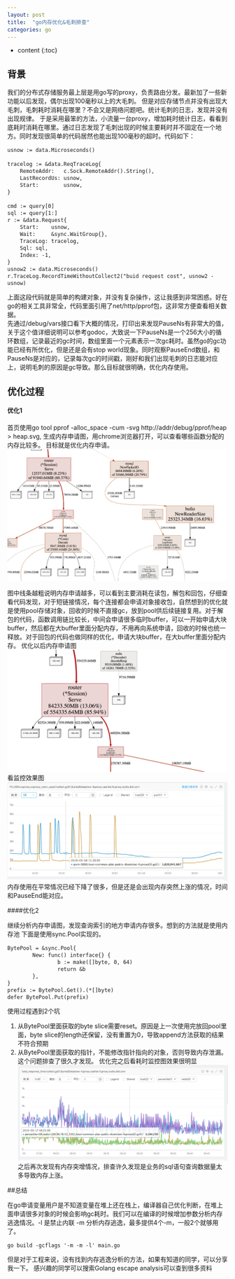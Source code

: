 ```yaml
---
layout: post
title:  "go内存优化&毛刺排查"
categories: go
---
```


* content
{:toc}

## 背景
我们的分布式存储服务最上层是用go写的proxy，负责路由分发。最新加了一些新功能以后发现，偶尔出现100毫秒以上的大毛刺。
但是对应存储节点并没有出现大毛刺，毛刺耗时消耗在哪里？不会又是网络问题吧。统计毛刺的日志，发现并没有出现规律。
于是采用最笨的方法，小流量一台proxy，增加耗时统计日志，看看到底耗时消耗在哪里。通过日志发现了毛刺出现的时候主要耗时并不固定在一个地方。同时发现很简单的代码居然也能出现100毫秒的超时。代码如下：
```
usnow := data.Microseconds()

tracelog := &data.ReqTraceLog{
	RemoteAddr:   c.Sock.RemoteAddr().String(),
	LastRecordUs: usnow,
	Start:        usnow,
}

cmd := query[0]
sql := query[1:]
r := &data.Request{
	Start:    usnow,
	Wait:     &sync.WaitGroup{},
	TraceLog: tracelog,
	Sql: sql,
	Index: -1,
}
usnow2 := data.Microseconds()
r.TraceLog.RecordTimeWithoutCollect2("buid request cost", usnow2 - usnow)
```
上面这段代码就是简单的构建对象，并没有复杂操作，这让我感到非常困惑。好在go的相关工具非常全，代码里面引用了net/http/pprof包，这非常方便查看相关数据。</br>
先通过/debug/vars接口看下大概的情况，打印出来发现PauseNs有非常大的值，关于这个值详细说明可以参考godoc，大致说一下PauseNs是一个256大小的循环数组，记录最近的gc时间，数组里面一个元素表示一次gc耗时。虽然go的gc功能已经有所优化，但是还是会有stop world现象。同时观察PauseEnd数组，和PauseNs是对应的，记录每次gc的时间戳，刚好和我们出现毛刺的日志能对应上，说明毛刺的原因是gc导致。那么目标就很明确，优化内存使用。

## 优化过程
#### 优化1

首页使用go tool pprof -alloc_space -cum -svg http://addr/debug/pprof/heap > heap.svg, 生成内存申请图，用chrome浏览器打开，可以查看哪些函数分配的内存比较多。 目标就是优化内存申请。
![heap1](/images/go_heap1.png)


图中线条越粗说明内存申请越多，可以看到主要消耗在读包，解包和回包，仔细查看代码发现，对于短链接情况，每个连接都会申请对象接收包，自然想到的优化就是使用pool存储对象，回收的时候不直接gc，放到pool供后续链接复用。对于解包的代码，函数调用链比较长，中间会申请很多临时buffer，可以一开始申请大块buffer，然后都在大buffer里面分配内存，不用再向系统申请，回收的时候也统一释放。对于回包的代码也做同样的优化，申请大块buffer，在大buffer里面分配内存。
优化以后内存申请图
![heap2](/images/go_heap2.png)
看监控效果图
![heap3](/images/Bur_mem.png)
内存使用在平常情况已经下降了很多，但是还是会出现内存突然上涨的情况，时间和PauseEnd能对应。

####优化2

继续分析内存申请图，发现查询索引的地方申请内存很多。想到的方法就是使用内存池
下面是使用sync.Pool实现的。
```
BytePool = &sync.Pool{
        New: func() interface{} {
                b := make([]byte, 0, 64)
                return &b
        },
}
prefix := BytePool.Get().(*[]byte)
defer BytePool.Put(prefix)
```
使用过程遇到2个坑<br/>
1. 从BytePool里面获取的byte slice需要reset。原因是上一次使用完放回pool里面，byte slice的length还保留，没有重置为0，导致append方法获取的结果不符合预期
2. 从BytePool里面获取的指针，不能修改指针指向的对象，否则导致内存泄漏。这个问题排查了很久才发现。
优化完之后看耗时监控图效果很明显
![heap4](/images/Bur_total_resp.png)
之后再次发现有内存突增情况，排查许久发现是业务的sql语句查询数据量太多导致内存上涨。

##总结

在go申请变量用户是不知道变量在堆上还在栈上，编译器自己优化判断，在堆上面申请很多对象的时候会影响gc耗时。我们可以在编译的时候增加参数分析内存逃逸情况。-l 是禁止内联 -m 分析内存逃逸，最多提供4个-m，一般2个就够用了。
```
go build -gcflags '-m -m -l' main.go
```
但是对于工程来说，没有找到内存逃逸分析的方法，如果有知道的同学，可以分享我一下。
感兴趣的同学可以搜索Golang escape analysis可以查到很多资料
